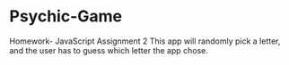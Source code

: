 # Psychic-Game
Homework- JavaScript Assignment 2
This app will randomly pick a letter, and the user has to guess which letter the app chose.
